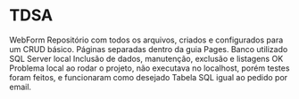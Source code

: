 # TDSA
WebForm
Repositório com todos os arquivos, criados e configurados para um CRUD básico.
Páginas separadas dentro da guia Pages. 
Banco utilizado SQL Server local
Inclusão de dados, manutenção, exclusão e listagens OK
Problema local ao rodar o projeto, não executava no localhost, porém testes foram feitos, e funcionaram como desejado
Tabela SQL igual ao pedido por email.
